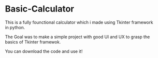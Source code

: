 # Basic-Calculator
This is a fully founctional calculator which i made using Tkinter framework in python.

The Goal was to make a simple project with good UI and UX to grasp the basics of Tkinter framewok. 

You can download the code and use it!

